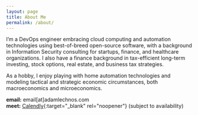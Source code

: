 ```yaml
---
layout: page
title: About Me
permalink: /about/
---
```


I’m a DevOps engineer embracing cloud computing and automation technologies using best-of-breed open-source software, with a background in Information Security consulting for startups, finance, and healthcare organizations. I also have a finance background in tax-efficient long-term investing, stock options, real estate, and business tax strategies.

As a hobby, I enjoy playing with home automation technologies and modeling tactical and strategic economic circumstances, both macroeconomics and microeconomics.

**email:** email[at]adamlechnos.com <br>
**meet:** [Calendly](https://calendly.com/adam-lechnos){:target="_blank" rel="noopener"} (subject to availability)
